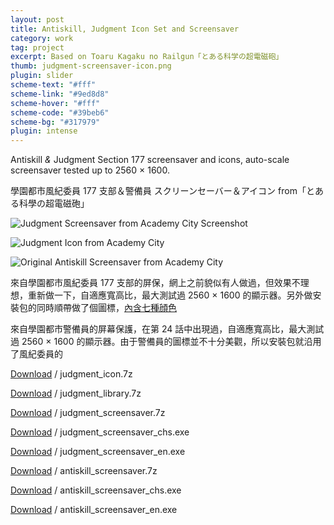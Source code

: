 ```yaml
---
layout: post
title: Antiskill, Judgment Icon Set and Screensaver
category: work
tag: project
excerpt: Based on Toaru Kagaku no Railgun「とある科学の超電磁砲」
thumb: judgment-screensaver-icon.png
plugin: slider
scheme-text: "#fff"
scheme-link: "#9ed8d8"
scheme-hover: "#fff"
scheme-code: "#39beb6"
scheme-bg: "#317979"
plugin: intense
---
```


<p>Antiskill <i>&amp;</i> Judgment Section 177 screensaver and icons, auto-scale screensaver tested up to 2560 &times; 1600.</p>

<p lang="zh">學園都市風紀委員 177 支部＆警備員 スクリーンセーバー＆アイコン from「とある科學の超電磁砲」</p>

<p><img src="{{ site.file }}/judgment-screensaver-icon-from-academy-city-02.png" alt="Judgment Screensaver from Academy City Screenshot"></p>

<p><img src="{{ site.file }}/judgment-screensaver-icon-from-academy-city-00.png" alt="Judgment Icon from Academy City"></p>

<p><img src="{{ site.file }}/antiskill-screensaver-from-academy-city-02.jpg" alt="Original Antiskill Screensaver from Academy City"></p>

<p lang="zh">來自學園都市風紀委員 177 支部的屏保，網上之前貌似有人做過，但效果不理想，重新做一下，自適應寬高比，最大測試過 2560 &times; 1600 的顯示器。另外做安裝包的同時順帶做了個圖標，<a href="{{ site.file }}/judgment-screensaver-icon-from-academy-city-01.png">內含七種顔色</a></p>

<p lang="zh">來自學園都市警備員的屏幕保護，在第 24 話中出現過，自適應寬高比，最大測試過 2560 &times; 1600 的顯示器。由于警備員的圖標並不十分美觀，所以安裝包就沿用了風紀委員的</p>

<p class="download"><a href="{{ site.file }}/download/judgment_icon.7z">Download</a> / judgment_icon.7z</p>
<p class="download"><a href="{{ site.file }}/download/judgment_library.7z">Download</a> / judgment_library.7z</p>
<p class="download"><a href="{{ site.file }}/download/judgment_screensaver.7z">Download</a> / judgment_screensaver.7z</p>
<p class="download"><a href="{{ site.file }}/download/judgment_screensaver_chs.exe">Download</a> / judgment_screensaver_chs.exe</p>
<p class="download"><a href="{{ site.file }}/download/judgment_screensaver_en.exe">Download</a> / judgment_screensaver_en.exe</p>
<p class="download"><a href="{{ site.file }}/download/antiskill_screensaver.7z">Download</a> / antiskill_screensaver.7z</p>
<p class="download"><a href="{{ site.file }}/download/antiskill_screensaver_chs.exe">Download</a> / antiskill_screensaver_chs.exe</p>
<p class="download"><a href="{{ site.file }}/download/antiskill_screensaver_en.exe">Download</a> / antiskill_screensaver_en.exe</p>
